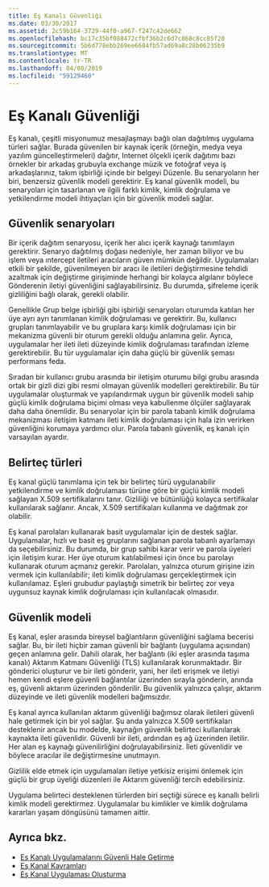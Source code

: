 ```yaml
---
title: Eş Kanalı Güvenliği
ms.date: 03/30/2017
ms.assetid: 2c59b164-3729-44f0-a967-f247c42de662
ms.openlocfilehash: bc17c35bf088472cfbf36b2c6d7c868c8cc85f20
ms.sourcegitcommit: 5b6d778ebb269ee6684fb57ad69a8c28b06235b9
ms.translationtype: MT
ms.contentlocale: tr-TR
ms.lasthandoff: 04/08/2019
ms.locfileid: "59129460"
---
```

# <a name="peer-channel-security"></a>Eş Kanalı Güvenliği
Eş kanalı, çeşitli misyonumuz mesajlaşmayı bağlı olan dağıtılmış uygulama türleri sağlar. Burada güvenilen bir kaynak içerik (örneğin, medya veya yazılım güncelleştirmeleri) dağıtır, Internet ölçekli içerik dağıtımı bazı örnekler bir arkadaş grubuyla exchange müzik ve fotoğraf veya iş arkadaşlarınız, takım işbirliği içinde bir belgeyi Düzenle. Bu senaryoların her biri, benzersiz güvenlik modeli gerektirir. Eş kanal güvenlik modeli, bu senaryoları için tasarlanan ve ilgili farklı kimlik, kimlik doğrulama ve yetkilendirme modeli ihtiyaçları için bir güvenlik modeli sağlar.  
  
## <a name="security-scenarios"></a>Güvenlik senaryoları  
 Bir içerik dağıtım senaryosu, içerik her alıcı içerik kaynağı tanımlayın gerektirir. Senaryo dağıtılmış doğası nedeniyle, her zaman biliyor ve bu işlem veya ıntercept iletileri aracıların güven mümkün değildir. Uygulamaları etkili bir şekilde, güvenilmeyen bir aracı ile iletileri değiştirmesine tehdidi azaltmak için değiştirme girişiminde herhangi bir kolayca algılanır böylece Gönderenin iletiyi güvenliğini sağlayabilirsiniz. Bu durumda, şifreleme içerik gizliliğini bağlı olarak, gerekli olabilir.  
  
 Genellikle Grup belge işbirliği gibi işbirliği senaryoları oturumda katılan her üye ayrı ayrı tanımlanan kimlik doğrulaması ve gerektirir. Bu, kullanıcı grupları tanımlayabilir ve bu gruplara karşı kimlik doğrulaması için bir mekanizma güvenli bir oturum gerekli olduğu anlamına gelir. Ayrıca, uygulamalar her ileti ileti düzeyinde kimlik doğrulaması tarafından izleme gerektirebilir. Bu tür uygulamalar için daha güçlü bir güvenlik şeması performans feda.  
  
 Sıradan bir kullanıcı grubu arasında bir iletişim oturumu bilgi grubu arasında ortak bir gizli dizi gibi resmi olmayan güvenlik modelleri gerektirebilir. Bu tür uygulamalar oluşturmak ve yapılandırmak uygun bir güvenlik modeli sahip güçlü kimlik doğrulama biçimi olması veya kabullenme ölçüler sağlayarak daha daha önemlidir. Bu senaryolar için bir parola tabanlı kimlik doğrulama mekanizması iletişim katmanı ileti kimlik doğrulaması için hala izin verirken güvenliğini korumaya yardımcı olur. Parola tabanlı güvenlik, eş kanalı için varsayılan ayardır.  
  
## <a name="token-types"></a>Belirteç türleri  
 Eş kanal güçlü tanımlama için tek bir belirteç türü uygulanabilir yetkilendirme ve kimlik doğrulaması türüne göre bir güçlü kimlik modeli sağlayan X.509 sertifikalarını tanır. Gizliliği ve bütünlüğü kolayca sertifikalar kullanılarak sağlanır. Ancak, X.509 sertifikaları kullanma ve dağıtmak zor olabilir.  
  
 Eş kanal parolaları kullanarak basit uygulamalar için de destek sağlar. Uygulamalar, hızlı ve basit eş gruplarını sağlanan parola tabanlı ayarlamayı da seçebilirsiniz. Bu durumda, bir grup sahibi karar verir ve parola üyeleri için iletişim kurar. Her üye oturum katılabilmesi için önce bu parolayı kullanarak oturum açmanız gerekir. Parolaları, yalnızca oturum girişine izin vermek için kullanılabilir; ileti kimlik doğrulaması gerçekleştirmek için kullanılamaz. Eşleri grubudur paylaştığı simetrik bir belirteç zor veya uygunsuz kaynak kimlik doğrulaması için kullanılacak olmasıdır.  
  
## <a name="security-model"></a>Güvenlik modeli  
 Eş kanal, eşler arasında bireysel bağlantıların güvenliğini sağlama becerisi sağlar. Bu, bir ileti hiçbir zaman güvenli bir bağlantı (uygulama açısından) geçen anlamına gelir. Dahili olarak, her bağlantı (iki eşler arasında taşıma kanalı) Aktarım Katmanı Güvenliği (TLS) kullanılarak korunmaktadır. Bir gönderici oluşturur ve bir ileti gönderir, yani, her ileti erişmek ve iletiyi hemen kendi eşlere güvenli bağlantılar üzerinden sırayla gönderin, anında eş, güvenli aktarım üzerinden gönderilir. Bu güvenlik yalnızca çalışır, aktarım düzeyinde ve ileti güvenlik modelleri bağımsızdır.  
  
 Eş kanal ayrıca kullanılan aktarım güvenliği bağımsız olarak iletileri güvenli hale getirmek için bir yol sağlar. Şu anda yalnızca X.509 sertifikaları desteklenir ancak bu modelde, kaynağın güvenlik belirteci kullanılarak kaynakta ileti güvenlidir. Güvenli bir ileti, ardından eş ağ üzerinden iletilir. Her alan eş kaynağı güvenilirliğini doğrulayabilirsiniz. İleti güvenlidir ve böylece aracılar ile değiştirmesine unutmayın.  
  
 Gizlilik elde etmek için uygulamaları iletiye yetkisiz erişimi önlemek için güçlü bir grup üyeliği düzenleri ile Aktarım güvenliği tercih edebilirsiniz.  
  
 Uygulama belirteci desteklenen türlerden biri seçtiği sürece eş kanallı belirli kimlik modeli gerektirmez. Uygulamalar bu kimlikler ve kimlik doğrulama kararları yaşam döngüsünü tamamen aittir.  
  
## <a name="see-also"></a>Ayrıca bkz.

- [Eş Kanalı Uygulamalarını Güvenli Hale Getirme](../../../../docs/framework/wcf/feature-details/securing-peer-channel-applications.md)
- [Eş Kanal Kavramları](../../../../docs/framework/wcf/feature-details/peer-channel-concepts.md)
- [Eş Kanal Uygulaması Oluşturma](../../../../docs/framework/wcf/feature-details/building-a-peer-channel-application.md)
